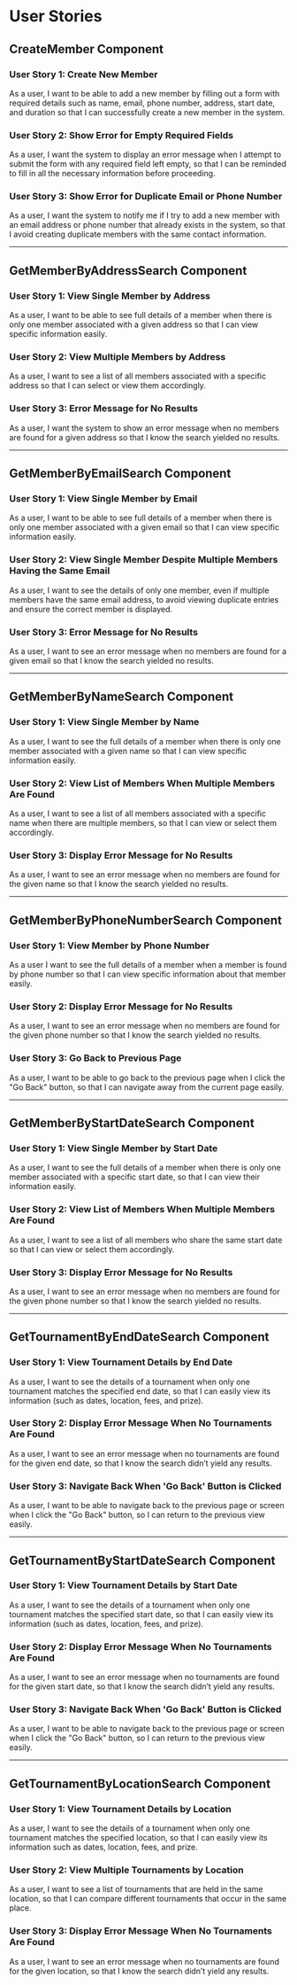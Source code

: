 # User Stories

## CreateMember Component

### User Story 1: Create New Member
As a user, I want to be able to add a new member by filling out a form with required details such as name, email, phone number, address, start date, and duration so that I can successfully create a new member in the system.

### User Story 2: Show Error for Empty Required Fields
As a user, I want the system to display an error message when I attempt to submit the form with any required field left empty, so that I can be reminded to fill in all the necessary information before proceeding.

### User Story 3: Show Error for Duplicate Email or Phone Number
As a user, I want the system to notify me if I try to add a new member with an email address or phone number that already exists in the system, so that I avoid creating duplicate members with the same contact information.

---

## GetMemberByAddressSearch Component

### User Story 1: View Single Member by Address
As a user, I want to be able to see full details of a member when there is only one member associated with a given address so that I can view specific information easily.

### User Story 2: View Multiple Members by Address
As a user, I want to see a list of all members associated with a specific address so that I can select or view them accordingly.

### User Story 3: Error Message for No Results
As a user, I want the system to show an error message when no members are found for a given address so that I know the search yielded no results.

---

## GetMemberByEmailSearch Component

### User Story 1: View Single Member by Email
As a user, I want to be able to see full details of a member when there is only one member associated with a given email so that I can view specific information easily.

### User Story 2: View Single Member Despite Multiple Members Having the Same Email
As a user, I want to see the details of only one member, even if multiple members have the same email address, to avoid viewing duplicate entries and ensure the correct member is displayed.

### User Story 3: Error Message for No Results
As a user, I want to see an error message when no members are found for a given email so that I know the search yielded no results.

---

## GetMemberByNameSearch Component

### User Story 1: View Single Member by Name
As a user, I want to see the full details of a member when there is only one member associated with a given name so that I can view specific information easily.

### User Story 2: View List of Members When Multiple Members Are Found
As a user, I want to see a list of all members associated with a specific name when there are multiple members, so that I can view or select them accordingly.

### User Story 3: Display Error Message for No Results
As a user, I want to see an error message when no members are found for the given name so that I know the search yielded no results.

---

## GetMemberByPhoneNumberSearch Component

### User Story 1: View Member by Phone Number
As a user I want to see the full details of a member when a member is found by phone number so that I can view specific information about that member easily.

### User Story 2: Display Error Message for No Results
As a user, I want to see an error message when no members are found for the given phone number so that I know the search yielded no results.

### User Story 3: Go Back to Previous Page
As a user, I want to be able to go back to the previous page when I click the "Go Back" button, so that I can navigate away from the current page easily.

---

## GetMemberByStartDateSearch Component

### User Story 1: View Single Member by Start Date
As a user, I want to see the full details of a member when there is only one member associated with a specific start date, so that I can view their information easily.

### User Story 2: View List of Members When Multiple Members Are Found
As a user, I want to see a list of all members who share the same start date so that I can view or select them accordingly.

### User Story 3: Display Error Message for No Results
As a user, I want to see an error message when no members are found for the given phone number so that I know the search yielded no results.

---

## GetTournamentByEndDateSearch Component

### User Story 1: View Tournament Details by End Date
As a user, I want to see the details of a tournament when only one tournament matches the specified end date, so that I can easily view its information (such as dates, location, fees, and prize).

### User Story 2: Display Error Message When No Tournaments Are Found
As a user, I want to see an error message when no tournaments are found for the given end date, so that I know the search didn’t yield any results.

### User Story 3: Navigate Back When 'Go Back' Button is Clicked
As a user, I want to be able to navigate back to the previous page or screen when I click the "Go Back" button, so I can return to the previous view easily.

---

## GetTournamentByStartDateSearch Component

### User Story 1: View Tournament Details by Start Date
As a user, I want to see the details of a tournament when only one tournament matches the specified start date, so that I can easily view its information (such as dates, location, fees, and prize).

### User Story 2: Display Error Message When No Tournaments Are Found
As a user, I want to see an error message when no tournaments are found for the given start date, so that I know the search didn’t yield any results.

### User Story 3: Navigate Back When 'Go Back' Button is Clicked
As a user, I want to be able to navigate back to the previous page or screen when I click the "Go Back" button, so I can return to the previous view easily.

---

## GetTournamentByLocationSearch Component

### User Story 1: View Tournament Details by Location
As a user, I want to see the details of a tournament when only one tournament matches the specified location, so that I can easily view its information such as dates, location, fees, and prize.

### User Story 2: View Multiple Tournaments by Location
As a user, I want to see a list of tournaments that are held in the same location, so that I can compare different tournaments that occur in the same place.

### User Story 3: Display Error Message When No Tournaments Are Found
As a user, I want to see an error message when no tournaments are found for the given location, so that I know the search didn’t yield any results.
